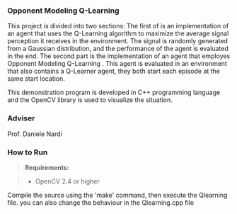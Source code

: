 ### Opponent Modeling Q-Learning

This project is divided into two sections: 
The first of is an implementation of an agent that uses the Q-Learning algorithm to maximize the average signal perception it receives in the environment. The signal is randomly generated from a Gaussian distribution, and the performance of the agent is evaluated in the end. The second part is the implementation of an agent that employes Opponent Modeling Q-Learning . This agent is evaluated in an environment that also contains a Q-Learner agent, they both start each episode at the same start location. 

This demonstration program is developed in C++ programming language and the OpenCV library is used to visualize the situation. 

### Adviser
Prof. Daniele Nardi

### How to Run 

> **Requirements:**

> - OpenCV 2.4 or higher</br>

Compile the source using the 'make' command, then execute the Qlearning file. you can also change the behaviour in the Qlearning.cpp file
